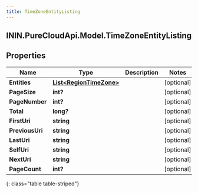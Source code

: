 ```yaml
---
title: TimeZoneEntityListing
---
```

## ININ.PureCloudApi.Model.TimeZoneEntityListing

## Properties

|Name | Type | Description | Notes|
|------------ | ------------- | ------------- | -------------|
| **Entities** | [**List&lt;RegionTimeZone&gt;**](RegionTimeZone.html) |  | [optional] |
| **PageSize** | **int?** |  | [optional] |
| **PageNumber** | **int?** |  | [optional] |
| **Total** | **long?** |  | [optional] |
| **FirstUri** | **string** |  | [optional] |
| **PreviousUri** | **string** |  | [optional] |
| **LastUri** | **string** |  | [optional] |
| **SelfUri** | **string** |  | [optional] |
| **NextUri** | **string** |  | [optional] |
| **PageCount** | **int?** |  | [optional] |
{: class="table table-striped"}


